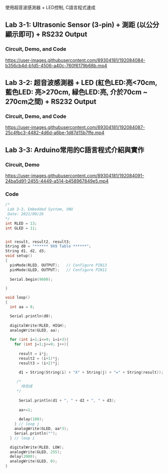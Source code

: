 使用超音波感測器 + LED控制, C語言程式速成

## Lab 3-1: Ultrasonic Sensor (3-pin) + 測距 (以公分顯示即可) + RS232 Output

### Circuit, Demo, and Code

https://user-images.githubusercontent.com/89304181/192084084-b356cb4d-b1d5-4506-a40c-760f6179b68b.mp4


## Lab 3-2: 超音波感測器 + LED (紅色LED:亮<70cm, 藍色LED: 亮>270cm, 緑色LED:亮, 介於70cm ~ 270cm之間) + RS232 Output

### Circuit, Demo, and Code

https://user-images.githubusercontent.com/89304181/192084087-25c4fbc3-4482-4d6d-a6be-1d87d15b7ffe.mp4


## Lab 3-3: Arduino常用的C語言程式介紹與實作

### Circuit, Demo

https://user-images.githubusercontent.com/89304181/192084091-24ba5d91-2455-4449-a514-b458967849e5.mp4

### Code

```C
/*
 Lab 3-3, Embedded System, VNU
 Date: 2021/09/26
*/
int RLED = 13;
int GLED = 11;


int result, result2, result3;
String d0 = "****** 9X9 Table ******";
String d1, d2, d3;
void setup()
{
  pinMode(RLED, OUTPUT);   // Configure PIN13
  pinMode(GLED, OUTPUT);   // Configure PIN11
  
  Serial.begin(9600);

}

void loop()
{
  int aa = 0;

  Serial.println(d0); 
  
  digitalWrite(RLED, HIGH);
  analogWrite(GLED, aa); 
  
  for (int i=1;i<=9; i=i+3){
    for (int j=1;j<=9; j++){
      
      result = i*j;
      result2 = (i+1)*j;
      result3 = (i+2)*j;
      
      d1 = String(String(i) + "X" + String(j) + "=" + String(result));

     /*
       待完成
     */
      
      Serial.println(d1 + ", " + d2 + ", " + d3);
    
      aa+=1;
      
      delay(100);
    } // loop j
    analogWrite(GLED, aa*3); 
    Serial.println("");
  } // loop i

  digitalWrite(RLED, LOW);
  analogWrite(GLED, 255); 
  delay(2000);	
  analogWrite(GLED, 0);
}


```
